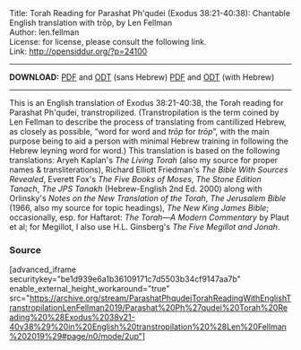 <html>
<head></head>
<body>
Title: Torah Reading for Parashat Ph'qudei (Exodus 38:21-40:38): Chantable English translation with trōp, by Len Fellman<br />
Author: len.fellman<br />
License: for license, please consult the following link.<br />
Link: <a href="http://opensiddur.org/?p=24100">http://opensiddur.org/?p=24100</a>
<p />
<hr />

<style type="text/css" media="all">.printfriendly {display: none!important;}</style>

<strong>DOWNLOAD:</strong> 
<a href="https://archive.org/download/ParashatPhqudeiTorahReadingWithEnglishTranstropilationLenFellman2019/Parashat%20Ph%27qudei%20Torah%20Reading%20%28Exodus%2038v21-40v38%29%20in%20English%20transtropilation%20%28Len%20Fellman%202019%29%20-%20english%20only.pdf">PDF</a> and <a href="https://archive.org/download/ParashatPhqudeiTorahReadingWithEnglishTranstropilationLenFellman2019/Parashat%20Ph%27qudei%20Torah%20Reading%20%28Exodus%2038v21-40v38%29%20in%20English%20transtropilation%20%28Len%20Fellman%202019%29%20-%20english%20only.odt">ODT</a> (sans Hebrew) 
<a href="https://archive.org/download/ParashatPhqudeiTorahReadingWithEnglishTranstropilationLenFellman2019/Parashat%20Ph%27qudei%20Torah%20Reading%20%28Exodus%2038v21-40v38%29%20in%20English%20transtropilation%20%28Len%20Fellman%202019%29.pdf">PDF</a> and <a href="https://archive.org/download/ParashatPhqudeiTorahReadingWithEnglishTranstropilationLenFellman2019/Parashat%20Ph%27qudei%20Torah%20Reading%20%28Exodus%2038v21-40v38%29%20in%20English%20transtropilation%20%28Len%20Fellman%202019%29.odt">ODT</a> (with Hebrew)

<hr />

This is an English translation of Exodus 38:21-40:38, the Torah reading for Parashat Ph'qudei, transtropilized. (Transtropilation is the term coined by Len Fellman to describe the process of translating from cantillized Hebrew, as closely as possible, “word for word and <em>trōp</em> for <em>trōp</em>”, with the main purpose being to aid a person with minimal Hebrew training in following the Hebrew leyning word for word.) This translation is based on the following translations: Aryeh Kaplan's <em>The Living Torah</em> (also my source for proper names & transliterations), Richard Elliott Friedman's <em>The Bible With Sources Revealed</em>, Everett Fox's <em>The Five Books of Moses</em>, <em>The Stone Edition Tanach</em>, <em>The JPS Tanakh</em> (Hebrew-English 2nd Ed. 2000) along with Orlinsky's <em>Notes on the New Translation of the Torah</em>, <em>The Jerusalem Bible</em> (1966, also my source for topic headings), <em>The New King James Bible</em>; occasionally, esp. for Haftarot: <em>The Torah—A Modern Commentary</em> by Plaut et al; for Megillot, I also use H.L. Ginsberg's <em>The Five Megillot and Jonah</em>.

<h3>Source</h3>

[advanced_iframe securitykey="be1d939e6a1b36109171c7d5503b34cf9147aa7b" enable_external_height_workaround="true" src="https://archive.org/stream/ParashatPhqudeiTorahReadingWithEnglishTranstropilationLenFellman2019/Parashat%20Ph%27qudei%20Torah%20Reading%20%28Exodus%2038v21-40v38%29%20in%20English%20transtropilation%20%28Len%20Fellman%202019%29#page/n0/mode/2up"]

</body>
</html>